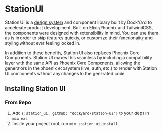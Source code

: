 # StationUI

Station UI is a [design system](https://www.figma.com/community/file/1338983767724300048) and component library built by DockYard to accelerate product development. Built on Elixir/Phoenix and TailwindCSS, the components were designed with extensibility in mind. You can use them as is in order to ship features quickly, or customize their functionality and styling without ever feeling locked in.

In addition to these benefits, Station UI also replaces Phoenix Core Components. Station UI makes this seamless by including a compatibility layer with the same API as Phoenix Core Components, allowing the generators in the phoenix ecosystem (live, auth, etc.) to render with Station UI components without any changes to the generated code.

## Installing Station UI

### From Repo

1. Add `{:station_ui, github: "dockyard/station-ui"}` to your deps in `mix.exs`
1. Inside your project root, run `mix station_ui.install`.
